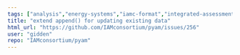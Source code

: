 ```yaml
---
tags: ["analysis","energy-systems","iamc-format","integrated-assessment","integrated-assessment-scenarios","macro-energy","modeling","pyam","scenario","scenario-data","timeseries-format","visualization"]
title: "extend append() for updating existing data"
html_url: "https://github.com/IAMconsortium/pyam/issues/256"
user: "gidden"
repo: "IAMconsortium/pyam"
---
```


